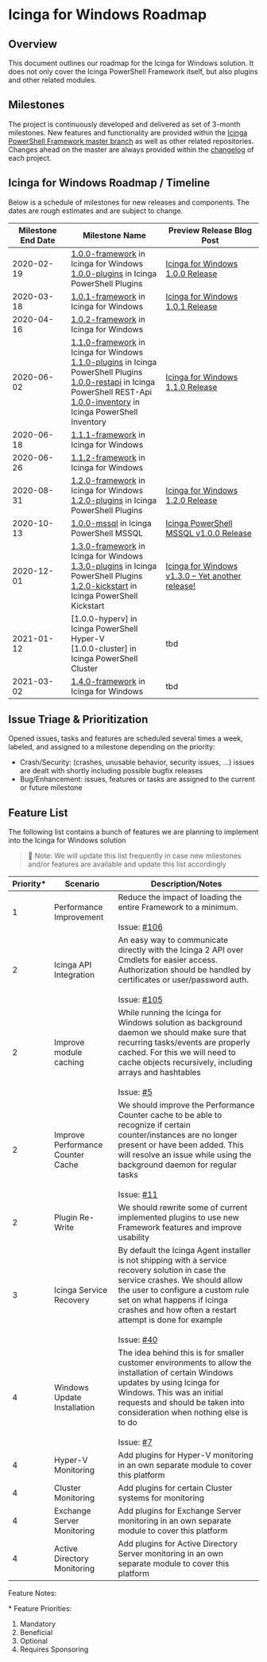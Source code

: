 # Icinga for Windows Roadmap

## Overview

This document outlines our roadmap for the Icinga for Windows solution. It does not only cover the Icinga PowerShell Framework itself, but also plugins and other related modules.

## Milestones

The project is continuously developed and delivered as set of 3-month milestones. New features and functionality are provided within the [Icinga PowerShell Framework master branch](https://github.com/Icinga/icinga-powershell-framework) as well as other related repositories. Changes ahead on the master are always provided within the [changelog](https://github.com/Icinga/icinga-powershell-framework/blob/master/doc/31-Changelog.md) of each project.

## Icinga for Windows Roadmap / Timeline

Below is a schedule of milestones for new releases and components. The dates are rough estimates and are subject to change.

| Milestone End Date | Milestone Name | Preview Release Blog Post |
| ------------------ | -------------- | ------------------------- |
| 2020-02-19 | [1.0.0-framework] in Icinga for Windows<br>[1.0.0-plugins] in Icinga PowerShell Plugins | [Icinga for Windows 1.0.0 Release](https://icinga.com/2020/02/19/announcing-icinga-for-windows-v1-0/) |
| 2020-03-18 | [1.0.1-framework] in Icinga for Windows | [Icinga for Windows 1.0.1 Release](https://icinga.com/2020/03/19/icinga-for-windows-bugfix-release-v1-0-1/) |
| 2020-04-16 | [1.0.2-framework] in Icinga for Windows | |
| 2020-06-02 | [1.1.0-framework] in Icinga for Windows<br>[1.1.0-plugins] in Icinga PowerShell Plugins<br>[1.0.0-restapi] in Icinga PowerShell REST-Api<br>[1.0.0-inventory] in Icinga PowerShell Inventory | [Icinga for Windows 1.1.0 Release](https://icinga.com/2020/06/03/icinga-for-windows-v1-1-0-release/) |
| 2020-06-18 | [1.1.1-framework] in Icinga for Windows | |
| 2020-06-26 | [1.1.2-framework] in Icinga for Windows | |
| 2020-08-31 | [1.2.0-framework] in Icinga for Windows<br>[1.2.0-plugins] in Icinga PowerShell Plugins | [Icinga for Windows 1.2.0 Release](https://icinga.com/2020/08/31/releasing-icinga-for-windows-v1-2-0/) |
| 2020-10-13 | [1.0.0-mssql] in Icinga PowerShell MSSQL | [Icinga PowerShell MSSQL v1.0.0 Release](https://icinga.com/2020/10/13/icinga-for-windows-mssql-plugin-release-v1-0-0/)
| 2020-12-01 | [1.3.0-framework] in Icinga for Windows<br>[1.3.0-plugins] in Icinga PowerShell Plugins<br>[1.2.0-kickstart] in Icinga PowerShell Kickstart | [Icinga for Windows v1.3.0 – Yet another release!](https://icinga.com/blog/2020/12/01/icinga-for-windows-v1-3-0-yet-another-release/) |
| 2021-01-12 | [1.0.0-hyperv] in Icinga PowerShell Hyper-V<br>[1.0.0-cluster] in Icinga PowerShell Cluster | tbd |
| 2021-03-02 | [1.4.0-framework] in Icinga for Windows | tbd |

## Issue Triage & Prioritization

Opened issues, tasks and features are scheduled several times a week, labeled, and assigned to a milestone depending on the priority:

* Crash/Security: (crashes, unusable behavior, security issues, ...) issues are dealt with shortly including possible bugfix releases
* Bug/Enhancement: issues, features or tasks are assigned to the current or future milestone

## Feature List

The following list contains a bunch of features we are planning to implement into the Icinga for Windows solution

> 📌 Note: We will update this list frequently in case new milestones and/or features are available and update this list accordingly

| Priority\* | Scenario | Description/Notes |
| ---------- | -------- | ----------------- |
| 1 | Performance Improvement | Reduce the impact of loading the entire Framework to a minimum.<br><br>Issue: [#106] |
| 2 | Icinga API Integration | An easy way to communicate directly with the Icinga 2 API over Cmdlets for easier access. Authorization should be handled by certificates or user/password auth.<br><br>Issue: [#105] |
| 2 | Improve module caching | While running the Icinga for Windows solution as background daemon we should make sure that recurring tasks/events are properly cached. For this we will need to cache objects recursively, including arrays and hashtables<br><br>Issue: [#5]
| 2 | Improve Performance Counter Cache | We should improve the Performance Counter cache to be able to recognize if certain counter/instances are no longer present or have been added. This will resolve an issue while using the background daemon for regular tasks<br><br>Issue: [#11]
| 2 | Plugin Re-Write | We should rewrite some of current implemented plugins to use new Framework features and improve usability |
| 3 | Icinga Service Recovery | By default the Icinga Agent installer is not shipping with a service recovery solution in case the service crashes. We should allow the user to configure a custom rule set on what happens if Icinga crashes and how often a restart attempt is done for example<br><br>Issue: [#40]
| 4 | Windows Update Installation | The idea behind this is for smaller customer environments to allow the installation of certain Windows updates by using Icinga for Windows. This was an initial requests and should be taken into consideration when nothing else is to do<br><br>Issue: [#7]
| 4 | Hyper-V Monitoring | Add plugins for Hyper-V monitoring in an own separate module to cover this platform |
| 4 | Cluster Monitoring | Add plugins for certain Cluster systems for monitoring |
| 4 | Exchange Server Monitoring | Add plugins for Exchange Server monitoring in an own separate module to cover this platform |
| 4 | Active Directory Monitoring | Add plugins for Active Directory Server monitoring in an own separate module to cover this platform |

Feature Notes:

\* Feature Priorities:

1. Mandatory <br/>
2. Beneficial <br/>
3. Optional <br/>
4. Requires Sponsoring <br/>

[1.0.0-framework]: https://github.com/Icinga/icinga-powershell-framework/milestone/2
[1.0.0-plugins]: https://github.com/Icinga/icinga-powershell-plugins/milestones/1/
[1.0.0-restapi]: https://github.com/Icinga/icinga-powershell-restapi/releases/tag/v1.0.0
[1.0.0-inventory]: https://github.com/Icinga/icinga-powershell-inventory/releases/tag/v1.0.0
[1.0.0-mssql]: https://github.com/Icinga/icinga-powershell-mssql/milestone/1
[1.0.1-framework]: https://github.com/Icinga/icinga-powershell-framework/milestone/5
[1.0.2-framework]: https://github.com/Icinga/icinga-powershell-framework/milestone/6
[1.1.0-framework]: https://github.com/Icinga/icinga-powershell-framework/milestone/4
[1.1.0-plugins]: https://github.com/Icinga/icinga-powershell-plugins/milestones/2/
[1.1.1-framework]: https://github.com/Icinga/icinga-powershell-framework/milestone/8
[1.1.2-framework]: https://github.com/Icinga/icinga-powershell-framework/milestone/9
[1.2.0-framework]: https://github.com/Icinga/icinga-powershell-framework/milestone/7
[1.2.0-plugins]: https://github.com/Icinga/icinga-powershell-plugins/milestone/3
[1.2.0-kickstart]: https://github.com/Icinga/icinga-powershell-kickstart/milestone/1
[1.3.0-framework]: https://github.com/Icinga/icinga-powershell-framework/milestone/10
[1.3.0-plugins]: https://github.com/Icinga/icinga-powershell-plugins/milestone/4
[1.4.0-framework]: https://github.com/Icinga/icinga-powershell-framework/milestone/11
[#5]: https://github.com/Icinga/icinga-powershell-framework/issues/5
[#7]: https://github.com/Icinga/icinga-powershell-framework/issues/7
[#11]: https://github.com/Icinga/icinga-powershell-framework/issues/11
[#19]: https://github.com/Icinga/icinga-powershell-framework/issues/19
[#40]: https://github.com/Icinga/icinga-powershell-framework/issues/40
[#100]: https://github.com/Icinga/icinga-powershell-framework/issues/100
[#105]: https://github.com/Icinga/icinga-powershell-framework/issues/105
[#106]: https://github.com/Icinga/icinga-powershell-framework/issues/106
